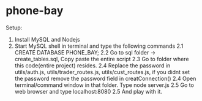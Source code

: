 # phone-bay

Setup:
  1. Install MySQL and Nodejs
  2. Start MySQL shell in terminal and type the following commands
      2.1 CREATE DATABASE PHONE_BAY;
      2.2 Go to sql folder -> create_tables.sql, Copy paste the entire script
      2.3 Go to folder where this code(entire project) resides.
      2.4 Replace the password in utils/auth.js, utils/trader_routes.js, utils/cust_routes.js, if you didnt set the password
          remove the password field in creatConnection()
      2.4 Open terminal/command window in that folder. Type node server.js
      2.5 Go to web browser and type localhost:8080
      2.5 And play with it.
